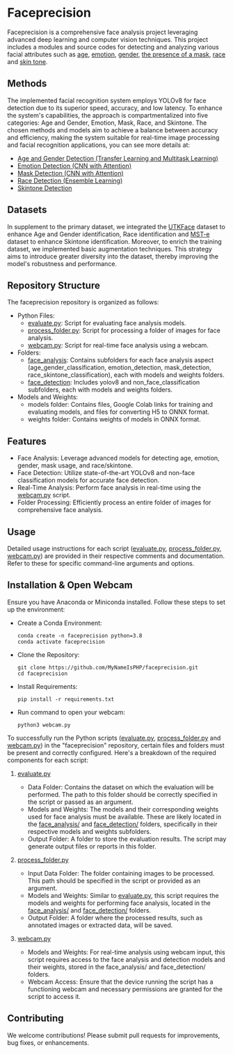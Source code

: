 # Faceprecision 
Faceprecision is a comprehensive face analysis project leveraging advanced deep learning and computer vision techniques. This project includes a modules and source codes for detecting and analyzing various facial attributes such as [age](https://github.com/MyNameIsPHP/faceprecision/tree/main/faceprecision/face_analysis/age_gender_classification), [emotion](https://github.com/MyNameIsPHP/faceprecision/tree/main/faceprecision/face_analysis/emotion_detection), [gender](https://github.com/MyNameIsPHP/faceprecision/tree/main/faceprecision/face_analysis/age_gender_classification), [the presence of a mask](https://github.com/MyNameIsPHP/faceprecision/tree/main/faceprecision/face_analysis/mask_detection), [race](https://github.com/MyNameIsPHP/faceprecision/tree/main/faceprecision/face_analysis/race_skintone_classification) and [skin tone](https://github.com/MyNameIsPHP/faceprecision/tree/main/faceprecision/face_analysis/race_skintone_classification).

## Methods
The implemented facial recognition system employs YOLOv8 for face detection due to its superior speed, accuracy, and low latency. To enhance the system's capabilities, the approach is compartmentalized into five categories: Age and Gender, Emotion, Mask, Race, and Skintone. The chosen methods and models aim to achieve a balance between accuracy and efficiency, making the system suitable for real-time image processing and facial recognition applications, you can see more details at:

- [Age and Gender Detection (Transfer Learning and Multitask Learning)](https://github.com/MyNameIsPHP/faceprecision/tree/main/faceprecision/face_analysis/age_gender_classification)
- [Emotion Detection (CNN with Attention)](https://github.com/MyNameIsPHP/faceprecision/tree/main/faceprecision/face_analysis/emotion_detection)
- [Mask Detection (CNN with Attention)](https://github.com/MyNameIsPHP/faceprecision/tree/main/faceprecision/face_analysis/mask_detection)
- [Race Detection (Ensemble Learning)](https://github.com/MyNameIsPHP/faceprecision/tree/main/faceprecision/face_analysis/race_skintone_classification)
- [Skintone Detection](https://github.com/MyNameIsPHP/faceprecision/tree/main/faceprecision/face_analysis/race_skintone_classification)


## Datasets
In supplement to the primary dataset, we integrated the [UTKFace](https://www.kaggle.com/datasets/jangedoo/utkface-new) dataset to enhance Age and Gender identification, Race identification and [MST-e](https://skintone.google/mste-dataset) dataset to enhance Skintone identification. Moreover, to enrich the training dataset, we implemented basic augmentation techniques. This strategy aims to introduce greater diversity into the dataset, thereby improving the model's robustness and performance.

## Repository Structure

The faceprecision repository is organized as follows:

- Python Files:
    - [evaluate.py](https://github.com/MyNameIsPHP/faceprecision/blob/main/faceprecision/evaluate.py): Script for evaluating face analysis models.
    - [process_folder.py](https://github.com/MyNameIsPHP/faceprecision/blob/main/faceprecision/process_folder.py): Script for processing a folder of images for face analysis.
    - [webcam.py](https://github.com/MyNameIsPHP/faceprecision/blob/main/faceprecision/webcam.py): Script for real-time face analysis using a webcam.
- Folders:
    - [face_analysis](https://github.com/MyNameIsPHP/faceprecision/tree/main/faceprecision/face_analysis): Contains subfolders for each face analysis aspect (age_gender_classification, emotion_detection, mask_detection, race_skintone_classification), each with models and weights folders.
    - [face_detection](https://github.com/MyNameIsPHP/faceprecision/tree/main/faceprecision/face_detection): Includes yolov8 and non_face_classification subfolders, each with models and weights folders.
- Models and Weights:
    - models folder: Contains files, Google Colab links for training and evaluating models, and files for converting H5 to ONNX format.
    - weights folder: Contains weights of models in ONNX format.
        
        
## Features
- Face Analysis: Leverage advanced models for detecting age, emotion, gender, mask usage, and race/skintone.
- Face Detection: Utilize state-of-the-art YOLOv8 and non-face classification models for accurate face detection.
- Real-Time Analysis: Perform face analysis in real-time using the [webcam.py](https://github.com/MyNameIsPHP/faceprecision/blob/main/faceprecision/webcam.py) script.
- Folder Processing: Efficiently process an entire folder of images for comprehensive face analysis.

## Usage

Detailed usage instructions for each script ([evaluate.py](https://github.com/MyNameIsPHP/faceprecision/blob/main/faceprecision/evaluate.py), [process_folder.py](https://github.com/MyNameIsPHP/faceprecision/blob/main/faceprecision/process_folder.py), [webcam.py](https://github.com/MyNameIsPHP/faceprecision/blob/main/faceprecision/webcam.py)) are provided in their respective comments and documentation. Refer to these for specific command-line arguments and options.



## Installation & Open Webcam
Ensure you have Anaconda or Miniconda installed. Follow these steps to set up the environment:

- Create a Conda Environment:
    ```shell
    conda create -n faceprecision python=3.8
    conda activate faceprecision
    ```

- Clone the Repository:
    ```shell
    git clone https://github.com/MyNameIsPHP/faceprecision.git
    cd faceprecision
    ```

- Install Requirements:
    ```shell
    pip install -r requirements.txt
    ```
- Run command to open your webcam:
    ```shell
    python3 webcam.py
    ```
To successfully run the Python scripts ([evaluate.py](https://github.com/MyNameIsPHP/faceprecision/blob/main/faceprecision/evaluate.py), [process_folder.py](https://github.com/MyNameIsPHP/faceprecision/blob/main/faceprecision/process_folder.py) and [webcam.py](https://github.com/MyNameIsPHP/faceprecision/blob/main/faceprecision/webcam.py)) in the "faceprecision" repository, certain files and folders must be present and correctly configured. Here's a breakdown of the required components for each script:
1. [evaluate.py](https://github.com/MyNameIsPHP/faceprecision/blob/main/faceprecision/evaluate.py)

    - Data Folder: Contains the dataset on which the evaluation will be performed. The path to this folder should be correctly specified in the script or passed as an argument.
    - Models and Weights: The models and their corresponding weights used for face analysis must be available. These are likely located in the [face_analysis/](https://github.com/MyNameIsPHP/faceprecision/tree/main/faceprecision/face_analysis) and [face_detection/](https://github.com/MyNameIsPHP/faceprecision/tree/main/faceprecision/face_detection) folders, specifically in their respective models and weights subfolders.
    - Output Folder: A folder to store the evaluation results. The script may generate output files or reports in this folder.

2. [process_folder.py](https://github.com/MyNameIsPHP/faceprecision/blob/main/faceprecision/process_folder.py)

    - Input Data Folder: The folder containing images to be processed. This path should be specified in the script or provided as an argument.
    - Models and Weights: Similar to [evaluate.py](https://github.com/MyNameIsPHP/faceprecision/blob/main/faceprecision/evaluate.py), this script requires the models and weights for performing face analysis, located in the [face_analysis/](https://github.com/MyNameIsPHP/faceprecision/tree/main/faceprecision/face_analysis) and [face_detection/](https://github.com/MyNameIsPHP/faceprecision/tree/main/faceprecision/face_detection) folders.
    - Output Folder: A folder where the processed results, such as annotated images or extracted data, will be saved.

3. [webcam.py](https://github.com/MyNameIsPHP/faceprecision/blob/main/faceprecision/webcam.py)

    - Models and Weights: For real-time analysis using webcam input, this script requires access to the face analysis and detection models and their weights, stored in the face_analysis/ and face_detection/ folders.
    - Webcam Access: Ensure that the device running the script has a functioning webcam and necessary permissions are granted for the script to access it.

## Contributing

We welcome contributions! Please submit pull requests for improvements, bug fixes, or enhancements.
